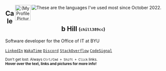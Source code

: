 <p align="center">
 <a href="https://wakatime.com/@chill389cc" target="_blank"><img title="These are the languages I've used most since October 2022." align="right" src="https://github-readme-stats.vercel.app/api/wakatime?username=chill389cc&layout=compact&range=all_time&hide=JSON,YAML,Other,Git,git%20Config,PowerShell,SCSS,CSS,text,HCL,XML,CMake,Shell%20Script,Gitignore%20file,gitignore,Makefile,SourceMap,AUTO_DETECTED,TSConfig,sshconfig,confini,textmate,IDEA_MODULE,Groovy,Gradle,.env%20file,CSV/TSV,yarn.lock,Bash,API%20Blueprint,Markdown,Docker,TOML,Jade,Pug,Svelte,SVG,Ezhil,ReST"/></a>
  <a href="#"><img align="right" title="Sometimes I use this frog as my profile picture." width="50px" src="https://secure.gravatar.com/avatar/7087ef0468968fd76ab54243579fb6d4" align="center" alt="(My Profile Picture)" /></a>
 <!-- Add a better link to the frog image -->
 <h2 title="Welcome to my GitHub profile!" align="center">Caleb Hill <sub><sup>(<code>chill389cc</code>)</sup></sub></h2>
</p>

<!--
- Full-stack software developer for the Office of IT on BYU Campus
- Works with NodeJS, Typescript, Vue/Nuxt, SQL, Terraform (on AWS), and Postman on a daily basis
- Also uses C, C++, Python, Excel, HTML/CSS and always looking to learn new technologies and languages.
- Loves working on personal projects like [tfvm-windows](https://github.com/jsterner30/tfvm-windows)
-->

<!--<a href="https://wakatime.com/@chill389cc" target="_blank"><img title="These stats are for the last 2 weeks" align="right" src="https://github-readme-stats.vercel.app/api/wakatime?username=chill389cc&theme=tokyonight&layout=compact&hide=JSON,YAML"/></a>-->
<span title="I work with NodeJS, Typescript, Vue/Nuxt, SQL, Terraform (for AWS), and Postman on a daily basis here.">Software developer for the Office of IT at BYU</span>

<!--#### Where You Can Find Me-->
<a href="https://www.linkedin.com/in/calebahill/"                             title="Feel free to connect with me!"                       >`LinkedIn`</a>
<a href="https://wakatime.com/@chill389cc"                                    title="This great app tracks my coding time and languages." >`WakaTime`</a>
<a href="#?my_discord_username=chill389cc"                                    title="add me: chill389cc"                                  >`Discord`</a>
<a href="https://stackoverflow.com/users/6901706/chill389cc?tab=topactivity"  title="Solving problems is a favorite pasttime."            >`StackOverflow`</a>
<a href="https://app.codesignal.com/profile/chill389cc"                       title="Code interview practice is a necessity"              >`CodeSignal`</a>
<!--<em><a href="mailto: hillcaleb@protonmail.com"                                title="My 'business' email"                                 >`hillcaleb@protonmail.com`</a></em>-->
<!--<em><a href="mailto: chill389cc@gmail.com"                                    title="My informal email"                                   >`chill389cc@gmail.com`</a></em>-->
<!-- <a href="https://www.npmjs.com/~chill389cc"             title="I've published one or two things here.">`npm`</a> -->
<!-- <a href="https://www.cemetech.net/forum/profile.php?mode=viewprofile&u=11934" title="Come see my first coding site!">`Cemetech`</a> -->
<!-- <a href="https://monkeytype.com/profile/chill389cc"     title="I like typing">`Monkeytype`</a> -->
<!-- <a href="https://www.postman.com/chill389cc"            title="Postman makes API's fun.">`Postman`</a> -->
<!--[`Gravatar`](https://en.gravatar.com/calebahill7)-->

<sub><span title="target=&quot;_blank&quot; doesn't work in markdown :(">Don't get lost: Always `Ctrl/Cmd + Shift + Click` links.</span></sub><br/>
<sup><span title="Just like that! Great job.">**Hover over the text, links and pictures for more info!**</span></sup>

<!--<img align="right" title="Reach out to collaborate or with any questions!" src="https://readme-typing-svg.demolab.com?font=Fira+Code&size=9&duration=1000&pause=1000&color=58A6FF&multiline=true&width=331&height=44&lines=I'm+a+student+at+Brigham+Young+University+studying+Computer+Science.;I'm+currently+living+in+Provo%2C+UT+and+I+hope+to+graduate+in+Winter+of+2024.;I%E2%80%99m+interested+in+software+engineering+and+solving+problems+efficiently." alt="Typing SVG" />-->
 <!-- edit: https://readme-typing-svg.demolab.com/demo/ -->

<!-- ![My GitHub Stats](https://github-readme-stats.vercel.app/api?username=chill389cc&count_private=true&hide=stars,prs,issues,contribs&theme=tokyonight) -->

<!--
Cool Vercell Visualizations that I could use one day when I write more public code:
Shows my (public) stats:
https://github-readme-stats.vercel.app/api?username=chill389cc

Shows which languages I like the most:
https://github-readme-stats.vercel.app/api/top-langs/?username=chill389cc

both of these don't show things from private orgs though so I'm basically toast


Ones I could use someday:
https://komarev.com/ghpvc/?username=3kh0&label=Profile Visitors&color=001eff&style=flat

  <img alt="" src="https://img.shields.io/badge/Uses-Firefox-red/?logo=firefoxbrowser&color=ff9500">

https://placeholder.com/
-->

<!--
Notes to myself for future editing!
I think maybe a cool effect for the tags would be alternating <sup><sub> and <sub><sup> tags. I should experiment with other html-markdown combinations to create a profile that is unique and eye-catching, memorable, but not intrusive or ugly, or confusing. Just enough information to be cool.
-->
